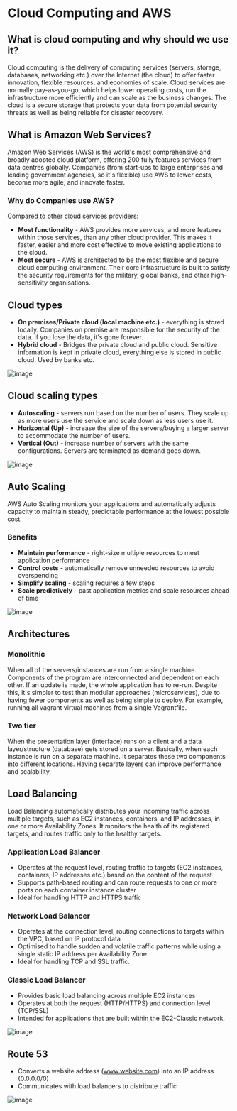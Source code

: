 # Cloud Computing and AWS
## What is cloud computing and why should we use it?
Cloud computing is the delivery of computing services (servers, storage, databases, networking etc.) over the Internet (the cloud) to offer faster innovation, flexible resources, and economies of scale. Cloud services are normally pay-as-you-go, which helps lower operating costs, run the infrastructure more efficiently and can scale as the business changes. The cloud is a secure storage that protects your data from potential security threats as well as being reliable for disaster recovery.

## What is Amazon Web Services?
Amazon Web Services (AWS) is the world's most comprehensive and broadly adopted cloud platform, offering 200 fully features services from data centres globally. Companies (from start-ups to large enterprises and leading government agencies, so it's flexible) use AWS to lower costs, become more agile, and innovate faster.

### Why do Companies use AWS?
Compared to other cloud services providers:
* **Most functionality** - AWS provides more services, and more features within those services, than any other cloud provider. This makes it faster, easier and more cost effective to move existing applications to the cloud.
* **Most secure** - AWS is architected to be the most flexible and secure cloud computing environment. Their core infrastructure is built to satisfy the security requirements for the military, global banks, and other high-sensitivity organisations.

## Cloud types
* **On premises/Private cloud (local machine etc.)** - everything is stored locally. Companies on premise are responsible for the security of the data. If you lose the data, it's gone forever. 
* **Hybrid cloud** - Bridges the private cloud and public cloud. Sensitive information is kept in private cloud, everything else is stored in public cloud. Used by banks etc.

![image](Diagrams/Cloud_Types.png)

## Cloud scaling types
* **Autoscaling** - servers run based on the number of users. They scale up as more users use the service and scale down as less users use it.
* **Horizontal (Up)** - increase the size of the servers/buying a larger server to accommodate the number of users.
* **Vertical (Out)** - increase number of servers with the same configurations. Servers are terminated as demand goes down.

![image](Diagrams/Scaling_Up_Out.png)

## Auto Scaling
AWS Auto Scaling monitors your applications and automatically adjusts capacity to maintain steady, predictable performance at the lowest possible cost.

### Benefits
* **Maintain performance** - right-size multiple resources to meet application performance
* **Control costs** - automatically remove unneeded resources to avoid overspending
* **Simplify scaling** - scaling requires a few steps
* **Scale predictively** - past application metrics and scale resources ahead of time

![image](Diagrams/Auto_Scaling.png)

## Architectures
### Monolithic
When all of the servers/instances are run from a single machine. Components of the program are interconnected and dependent on each other. If an update is made, the whole application has to re-run. Despite this, it's simpler to test than modular approaches (microservices), due to having fewer components as well as being simple to deploy. For example, running all vagrant virtual machines from a single Vagrantfile.

### Two tier
When the presentation layer (interface) runs on a client and a data layer/structure (database) gets stored on a server. Basically, when each instance is run on a separate machine. It separates these two components into different locations. Having separate layers can improve performance and scalability.

## Load Balancing
Load Balancing automatically distributes your incoming traffic across multiple targets, such as EC2 instances, containers, and IP addresses, in one or more Availability Zones. It monitors the health of its registered targets, and routes traffic only to the healthy targets.

### Application Load Balancer
* Operates at the request level, routing traffic to targets (EC2 instances, containers, IP addresses etc.) based on the content of the request
* Supports path-based routing and can route requests to one or more ports on each container instance cluster
* Ideal for handling HTTP and HTTPS traffic

### Network Load Balancer
* Operates at the connection level, routing connections to targets within the VPC, based on IP protocol data 
* Optimised to handle sudden and volatile traffic patterns while using a single static IP address per Availability Zone
* Ideal for handling TCP and SSL traffic.

### Classic Load Balancer
* Provides basic load balancing across multiple EC2 instances
* Operates at both the request (HTTP/HTTPS) and connection level (TCP/SSL)
* Intended for applications that are built within the EC2-Classic network.

![image](Diagrams/Load_Balancer.png)

## Route 53
* Converts a website address (www.website.com) into an IP address (0.0.0.0/0)
* Communicates with load balancers to distribute traffic

![image](Diagrams/Route_53.png)
